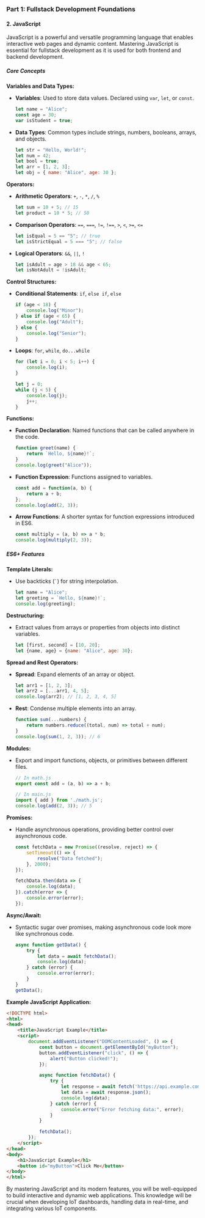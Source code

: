 ### Part 1: Fullstack Development Foundations

#### 2. JavaScript

JavaScript is a powerful and versatile programming language that enables interactive web pages and dynamic content. Mastering JavaScript is essential for fullstack development as it is used for both frontend and backend development.

##### Core Concepts

**Variables and Data Types:**
- **Variables**: Used to store data values. Declared using `var`, `let`, or `const`.
  ```javascript
  let name = "Alice";
  const age = 30;
  var isStudent = true;
  ```
- **Data Types**: Common types include strings, numbers, booleans, arrays, and objects.
  ```javascript
  let str = "Hello, World!";
  let num = 42;
  let bool = true;
  let arr = [1, 2, 3];
  let obj = { name: "Alice", age: 30 };
  ```

**Operators:**
- **Arithmetic Operators**: `+`, `-`, `*`, `/`, `%`
  ```javascript
  let sum = 10 + 5; // 15
  let product = 10 * 5; // 50
  ```
- **Comparison Operators**: `==`, `===`, `!=`, `!==`, `>`, `<`, `>=`, `<=`
  ```javascript
  let isEqual = 5 == "5"; // true
  let isStrictEqual = 5 === "5"; // false
  ```
- **Logical Operators**: `&&`, `||`, `!`
  ```javascript
  let isAdult = age > 18 && age < 65;
  let isNotAdult = !isAdult;
  ```

**Control Structures:**
- **Conditional Statements**: `if`, `else if`, `else`
  ```javascript
  if (age < 18) {
      console.log("Minor");
  } else if (age < 65) {
      console.log("Adult");
  } else {
      console.log("Senior");
  }
  ```
- **Loops**: `for`, `while`, `do...while`
  ```javascript
  for (let i = 0; i < 5; i++) {
      console.log(i);
  }

  let j = 0;
  while (j < 5) {
      console.log(j);
      j++;
  }
  ```

**Functions:**
- **Function Declaration**: Named functions that can be called anywhere in the code.
  ```javascript
  function greet(name) {
      return `Hello, ${name}!`;
  }
  console.log(greet("Alice"));
  ```
- **Function Expression**: Functions assigned to variables.
  ```javascript
  const add = function(a, b) {
      return a + b;
  };
  console.log(add(2, 3));
  ```
- **Arrow Functions**: A shorter syntax for function expressions introduced in ES6.
  ```javascript
  const multiply = (a, b) => a * b;
  console.log(multiply(2, 3));
  ```

##### ES6+ Features

**Template Literals:**
- Use backticks (`` ` ``) for string interpolation.
  ```javascript
  let name = "Alice";
  let greeting = `Hello, ${name}!`;
  console.log(greeting);
  ```

**Destructuring:**
- Extract values from arrays or properties from objects into distinct variables.
  ```javascript
  let [first, second] = [10, 20];
  let {name, age} = {name: "Alice", age: 30};
  ```

**Spread and Rest Operators:**
- **Spread**: Expand elements of an array or object.
  ```javascript
  let arr1 = [1, 2, 3];
  let arr2 = [...arr1, 4, 5];
  console.log(arr2); // [1, 2, 3, 4, 5]
  ```
- **Rest**: Condense multiple elements into an array.
  ```javascript
  function sum(...numbers) {
      return numbers.reduce((total, num) => total + num);
  }
  console.log(sum(1, 2, 3)); // 6
  ```

**Modules:**
- Export and import functions, objects, or primitives between different files.
  ```javascript
  // In math.js
  export const add = (a, b) => a + b;

  // In main.js
  import { add } from './math.js';
  console.log(add(2, 3)); // 5
  ```

**Promises:**
- Handle asynchronous operations, providing better control over asynchronous code.
  ```javascript
  const fetchData = new Promise((resolve, reject) => {
      setTimeout(() => {
          resolve("Data fetched");
      }, 2000);
  });

  fetchData.then(data => {
      console.log(data);
  }).catch(error => {
      console.error(error);
  });
  ```

**Async/Await:**
- Syntactic sugar over promises, making asynchronous code look more like synchronous code.
  ```javascript
  async function getData() {
      try {
          let data = await fetchData();
          console.log(data);
      } catch (error) {
          console.error(error);
      }
  }
  getData();
  ```

**Example JavaScript Application:**
```html
<!DOCTYPE html>
<html>
<head>
    <title>JavaScript Example</title>
    <script>
        document.addEventListener("DOMContentLoaded", () => {
            const button = document.getElementById("myButton");
            button.addEventListener("click", () => {
                alert("Button clicked!");
            });

            async function fetchData() {
                try {
                    let response = await fetch('https://api.example.com/data');
                    let data = await response.json();
                    console.log(data);
                } catch (error) {
                    console.error("Error fetching data:", error);
                }
            }

            fetchData();
        });
    </script>
</head>
<body>
    <h1>JavaScript Example</h1>
    <button id="myButton">Click Me</button>
</body>
</html>
```

By mastering JavaScript and its modern features, you will be well-equipped to build interactive and dynamic web applications. This knowledge will be crucial when developing IoT dashboards, handling data in real-time, and integrating various IoT components.
